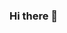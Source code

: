 ### Hi there 👋

<!--
**ashika-git/ashika-git** is a ✨ _special_ ✨ repository because its `README.md` (this file) appears on your GitHub profile.

Here are some ideas to get you started:

- 🔭 I’m currently working on an android project
- 🌱 I’m currently learning kotlin language
- 👯 I’m looking to collaborate on an open source beginner friendly android projects
- 💬 Ask me about Kotlin/Java
- 📫 How to reach me: ashikajain2727@gmail.com
- 😄 Pronouns: she/her
- ⚡ Fun fact: I am more into buissness
-->
